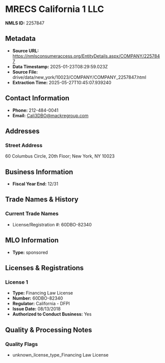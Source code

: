 # MRECS California 1 LLC

**NMLS ID:** 2257847

## Metadata
- **Source URL:** https://nmlsconsumeraccess.org/EntityDetails.aspx/COMPANY/2257847
- **Data Timestamp:** 2025-01-23T08:29:59.023Z
- **Source File:** drive/data/new_york/10023/COMPANY/COMPANY_2257847.html
- **Extraction Time:** 2025-05-27T10:45:07.939240

## Contact Information
- **Phone:** 212-484-0041
- **Email:** Cali3DBO@mackregroup.com

## Addresses
### Street Address
60 Columbus Circle, 20th Floor; New York, NY 10023

## Business Information
- **Fiscal Year End:** 12/31

## Trade Names & History
### Current Trade Names
- License/Registration #: 60DBO-82340

## MLO Information
- **Type:** sponsored

## Licenses & Registrations

### License 1
- **Type:** Financing Law License
- **Number:** 60DBO-82340
- **Regulator:** California - DFPI
- **Issue Date:** 08/13/2018
- **Authorized to Conduct Business:** Yes

## Quality & Processing Notes
### Quality Flags
- unknown_license_type_Financing Law License
